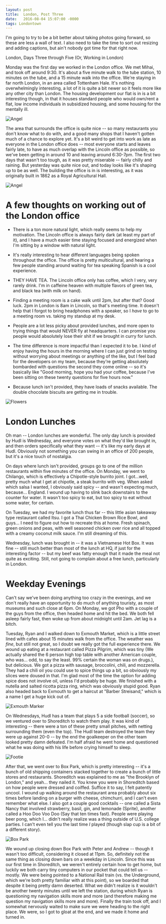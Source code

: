 ```yaml
---
layout: post
title:  London, Post Three
date:   2016-08-04 15:07:00 -0000
tags: Londontown
---
```


I'm going to try to be a bit better about taking photos going forward, so these are less a wall of text. I also need to take the time to sort out resizing and adding captions, but ain't nobody got time for that right now.

London, Days Three through Five (Or, Working in London)

Monday was the first day we worked in the London office. We met Mihai, and took off around 9:30. It's about a five minute walk to the tube station, 10 minutes on the tube, and a 15 minute walk into the office. We're staying in far north London, in an area called Tottenham Hale. It's nothing overwhelmingly interesting, a lot of it is quite a bit newer so it feels more like any other city than London. The housing development our flat is in is a bit interesting though, in that it houses standard people who would own/rent a flat, low income individuals in subsidized housing, and some housing for the mentally ill. 

![Angel](https://i.imgur.com/3c0rm4e.jpg)

The area that surrounds the office is quite nice -- so many restaurants you don't know what to do with, and a good many shops that I haven't gotten much of a chance to explore yet. It's a bit weird to get into work as late as everyone in the London office does -- most everyone starts and leaves fairly late, to have as much overlap with the Lincoln office as possible, so we've been getting in around 10 and leaving around 6:30-7pm. The first two days that wasn't too tough, as it was pretty miserable -- fairly chilly and raining. But yesterday was quite nice out, and today looks like it's shaping up to be as well. The building the office is in is interesting, as it was originally built in 1862 as a Royal Agricultural Hall.

![Angel](https://i.imgur.com/jy24ZF7.jpg)

# A few thoughts on working out of the London office #
* There is a ton more natural light, which really seems to help my motivation. The Lincoln office is always fairly dark (at least my part of it), and I have a much easier time staying focused and energized when I'm sitting by a window with natural light.

* It's really interesting to hear different languages being spoken throughout the office. The office is pretty multicultural, and hearing a few people standing around waiting for tea speaking Spanish is a cool experience.
* THEY HAVE TEA. The Lincoln office only has coffee, which I very, very rarely drink. I'm in caffeine heaven with multiple flavors of green tea, and black tea (with milk on hand).

* Finding a meeting room is a cake walk until 2pm, but after that? Good luck. 2pm in London is 8am in Lincoln, so that's meeting time. It doesn't help that I forgot to bring headphones with a speaker, so I _have_ to go to a meeting room vs. taking my standup at my desk. 

* People are a lot less picky about provided lunches, and more open to trying things that would NEVER fly at headquarters. I can promise you people would absolutely lose their shit if we brought in curry for lunch.

* The time difference is more impactful than I expected it to be. I kind of enjoy having the hours in the morning where I can just grind on testing without worrying about meetings or anything of the like, but I feel bad for the developers on my team, because they're getting absolutely bombarded with questions the second they come online -- so it's basically like "Good morning, hope you had your coffee, because I've been sitting on these twenty questions for five hours now."

* Because lunch isn't provided, they have loads of snacks available. The double chocolate biscuits are getting me in trouble. 

![Flowers](https://i.imgur.com/NDpJt1F.jpg)

# London Lunches #
Oh man -- London lunches are wonderful. The only day lunch is provided by Hudl is Wednesday, and everyone votes on what they'd like brought in, and then orders specifically what they want -- it's like my early days at Hudl. Obviously not something you can swing in an office of 200 people, but it's a nice touch of nostalgia. 

On days where lunch isn't provided, groups go to one of the million restaurants within five minutes of the office. On Monday, we went to Chilango, which is effectively a Chipotle-style burrito joint. I got...well, pretty much what I get at chipotle, a steak burrito with veg. When asked which salsa I wanted, I obviously said spicy -- and wasn't expecting much, because... England. I wound up having to slink back downstairs to the counter for water. It wasn't too spicy to eat, but too spicy to eat without some water, for certain. 

On Tuesday, we had my favorite lunch thus far -- this little asian takeaway type restaurant called Itsu. I got a Thai Chicken Brown Rice Bowl, and guys... I need to figure out how to recreate this at home. Fresh spinach, green onions and peas, with well seasoned chicken over rice and all topped with a creamy coconut milk sauce. I'm still dreaming of this. 

Wednesday, lunch was brought in -- it was a Vietnamese Hot Box. It was fine -- still much better than most of the lunch at HQ, if just for the interesting factor -- but my beef was fatty enough that it made the meal not quite as exciting. Still, not going to complain about a free lunch, particularly in London. 

# Weekday Evenings #
Can't say we've been doing anything too crazy in the evenings, and we don't really have an opportunity to do much of anything touristy, as most museums and such close at 6pm. On Monday, we got Pho with a couple of the guys from the office, then headed home and hit the bed. We both fell asleep fairly fast, then woke up from about midnight until 2am. Jet lag is a bitch. 

Tuesday, Ryan and I walked down to Exmouth Market, which is a little street lined with cafes about 15 minutes walk from the office. The weather was _fine_, but still not great, so I doubt we really got the full experience there. We wound up eating at a restaurant called Pizza Pilgrim, which was tiny (We actually shared the 6 person high top table with another American couple, who was... odd, to say the least. 99% certain the woman was on drugs.), but delicious. We got a pizza with sausage, broccolini, chili, and mozzerella. They had a chili oil you could use to spice things up a bit, so obviously my slices were doused in that. I'm glad most of the time the option for adding spice does not involve oil, unless I'd probably be huge. We finished with a nutella and salted ricotta pizza ring, which was obviously stupid good. Ryan also headed back to Exmouth to get a haircut at "Barber Streisand," which is a name I get a huge kick out of. 

![Exmouth Marker](https://i.imgur.com/VVH8lzr.jpg)

On Wednesdays, Hudl has a team that plays 5 a side football (soccer), so we ventured over to Shoreditch to watch them play. It was kind of interesting -- there were a ton of these pretty small pitches, with netting surrounding them (even the top). The Hudl team destroyed the team they were up against 20-0 -- by the end the goalkeeper on the other team looked pretty damn defeated. I'm half afraid he went home and questioned what he was doing with his life before crying himself to sleep. 

![Footie](https://i.imgur.com/3Wh8l3A.jpg)

After that, we went over to Box Park, which is pretty interesting -- it's a bunch of old shipping containers stacked together to create a bunch of little stores and restaurants. Shoreditch was explained to me as "the Brooklyn of London," and yeah... they nailed it. You knew you were in Shoreditch based on how people were dressed and coiffed. Suffice it to say, I felt patently uncool. I wound up walking around the restaurant area probably about six times before landing on a burger with cheese, chimchurri, and I can't even remember what else. I also got a couple good cocktails -- one called a Sista Nancy that involved strawberry, basil, gin, and lemonade (Sprite), another called a Hoo Doo Voo Doo (Say that ten times fast). People were playing beer pong, which I... didn't really realize was a thing outside of U.S. college parties. I can't even tell you the last time _I_ played (though slap cup is a bit of a different story).

![Box Park](https://i.imgur.com/nhqsnpf.jpg)

We wound up closing down Box Park with Peter and Andrew -- though it wasn't too difficult, considering it closed at 11pm. So, definitely not the same thing as closing down bars on a weekday in Lincoln. Since this was our first time in Shoreditch, we weren't entirely certain how to get home, but luckily we both carry tiny computers in our pocket that could tell us -- mostly. We were being pointed to a National Rail train (vs. the Underground, which we're both pretty familiar with at this point), so we boarded that despite it being pretty damn deserted. What we didn't realize is it wouldn't be another twenty minutes until we left the station, during which Ryan is questioning my navigation skills more and more (and therefore making me question my navigation skills more and more). Finally the train took off, and I somewhat nervously waited to make sure we were heading to the right place. We were, so I got to gloat at the end, and we made it home and turned in.  
